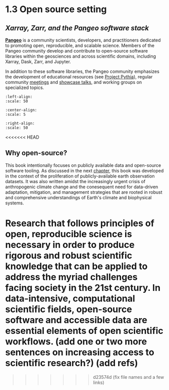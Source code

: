 # 1.3 Open source setting
## *Xarray, Zarr, and the Pangeo software stack*


**[Pangeo](https://www.pangeo.io/)** is a community scientists, developers, and practitioners dedicated to promoting open, reproducible, and scalable science. Members of the Pangeo community develop and contribute to open-source software libraries within the geosciences and across scientific domains, including Xarray, Dask, Zarr, and Jupyter.

In addition to these software libraries, the Pangeo community emphasizes the development of educational resources (see [Project Pythia](https://foundations.projectpythia.org/landing-page.html)), regular community [meetings](https://www.pangeo.io/meetings) and [showcase talks](https://www.pangeo.io/showcase), and working groups on specialized topics. 

```{image} logos/pangeo_logo.png
:left-align:
:scale: 50
```
```{image} logos/Xarray_Logo_RGB_Final.png
:center-align:
:scale: 5
```
```{image} logos/zarr_logo.png
:right-align:
:scale: 50
```

<<<<<<< HEAD
## Why open-source?

This book intentionally focuses on publicly available data and open-source software tooling. As discussed in the next [chapter](../background/1_context_motivation.md), this book was developed in the context of the proliferation of publicly-available earth observation datasets. It was also written amidst the increasingly urgent crisis of anthropogenic climate change and the conesequent need for data-driven adaptation, mitigation, and management strategies that are rooted in robust and comprehensive understandings of Earth's climate and biophysical systems. 

Research that follows principles of open, reproducible science is necessary in order to produce rigorous and robust scientific knowledge that can be applied to address the myriad challenges facing society in the 21st century. In data-intensive, computational scientific fields, open-source software and accessible data are essential elements of open scientific workflows. 
(add one or two more sentences on increasing access to scientific research?)
(add refs)
=======
>>>>>>> d23574d (fix file names and a few links)
